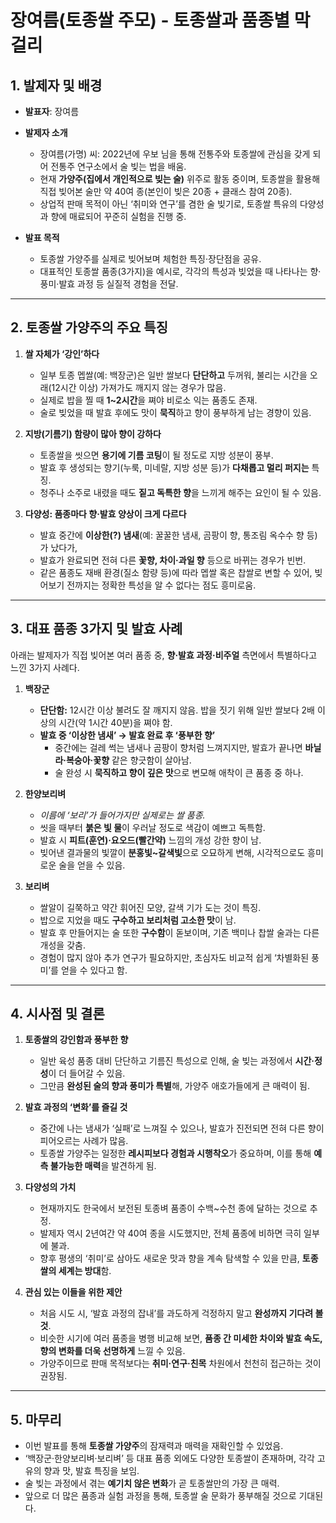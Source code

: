 # 장여름(토종쌀 주모) - 토종쌀과 품종별 막걸리

## 1. 발제자 및 배경

- **발표자**: 장여름
- **발제자 소개**  
  - 장여름(가명) 씨: 2022년에 우보 님을 통해 전통주와 토종쌀에 관심을 갖게 되어 전통주 연구소에서 술 빚는 법을 배움.  
  - 현재 **가양주(집에서 개인적으로 빚는 술)** 위주로 활동 중이며, 토종쌀을 활용해 직접 빚어본 술만 약 40여 종(본인이 빚은 20종 + 클래스 참여 20종).  
  - 상업적 판매 목적이 아닌 ‘취미와 연구’를 겸한 술 빚기로, 토종쌀 특유의 다양성과 향에 매료되어 꾸준히 실험을 진행 중.

- **발표 목적**  
  - 토종쌀 가양주를 실제로 빚어보며 체험한 특징·장단점을 공유.  
  - 대표적인 토종쌀 품종(3가지)을 예시로, 각각의 특성과 빚었을 때 나타나는 향·풍미·발효 과정 등 실질적 경험을 전달.

---

## 2. 토종쌀 가양주의 주요 특징

1) **쌀 자체가 ‘강인’하다**  
   - 일부 토종 멥쌀(예: 백장군)은 일반 쌀보다 **단단하고** 두꺼워, 불리는 시간을 오래(12시간 이상) 가져가도 깨지지 않는 경우가 많음.  
   - 실제로 밥을 찔 때 **1~2시간**을 쪄야 비로소 익는 품종도 존재.  
   - 술로 빚었을 때 발효 후에도 맛이 **묵직**하고 향이 풍부하게 남는 경향이 있음.

2) **지방(기름기) 함량이 많아 향이 강하다**  
   - 토종쌀을 씻으면 **용기에 기름 코팅**이 될 정도로 지방 성분이 풍부.  
   - 발효 후 생성되는 향기(누룩, 미네랄, 지방 성분 등)가 **다채롭고 멀리 퍼지는** 특징.  
   - 청주나 소주로 내렸을 때도 **짙고 독특한 향**을 느끼게 해주는 요인이 될 수 있음.

3) **다양성: 품종마다 향·발효 양상이 크게 다르다**  
   - 발효 중간에 **이상한(?) 냄새**(예: 꿀꿀한 냄새, 곰팡이 향, 통조림 옥수수 향 등)가 났다가,  
   - 발효가 완료되면 전혀 다른 **꽃향, 차이·과일 향** 등으로 바뀌는 경우가 빈번.  
   - 같은 품종도 재배 환경(질소 함량 등)에 따라 멥쌀 혹은 찹쌀로 변할 수 있어, 빚어보기 전까지는 정확한 특성을 알 수 없다는 점도 흥미로움.

---

## 3. 대표 품종 3가지 및 발효 사례

아래는 발제자가 직접 빚어본 여러 품종 중, **향·발효 과정·비주얼** 측면에서 특별하다고 느낀 3가지 사례다.

1) **백장군**  
   - **단단함:** 12시간 이상 불려도 잘 깨지지 않음. 밥을 짓기 위해 일반 쌀보다 2배 이상의 시간(약 1시간 40분)을 쪄야 함.  
   - **발효 중 ‘이상한 냄새’ → 발효 완료 후 ‘풍부한 향’**  
     - 중간에는 걸레 썩는 냄새나 곰팡이 향처럼 느껴지지만, 발효가 끝나면 **바닐라·복숭아·꽃향** 같은 향긋함이 살아남.  
     - 술 완성 시 **묵직하고 향이 깊은 맛**으로 변모해 애착이 큰 품종 중 하나.

2) **한양보리벼**  
   - *이름에 ‘보리’가 들어가지만 실제로는 쌀 품종.*  
   - 씻을 때부터 **붉은 빛 물**이 우러날 정도로 색감이 예쁘고 독특함.  
   - 발효 시 **피트(훈연)·요오드(빨간약)** 느낌의 개성 강한 향이 남.  
   - 빚어낸 결과물의 빛깔이 **분홍빛~갈색빛**으로 오묘하게 변해, 시각적으로도 흥미로운 술을 얻을 수 있음.

3) **보리벼**  
   - 쌀알이 길쭉하고 약간 휘어진 모양, 갈색 기가 도는 것이 특징.  
   - 밥으로 지었을 때도 **구수하고 보리처럼 고소한 맛**이 남.  
   - 발효 후 만들어지는 술 또한 **구수함**이 돋보이며, 기존 백미나 찹쌀 술과는 다른 개성을 갖춤.  
   - 경험이 많지 않아 추가 연구가 필요하지만, 초심자도 비교적 쉽게 ‘차별화된 풍미’를 얻을 수 있다고 함.

---

## 4. 시사점 및 결론

1) **토종쌀의 강인함과 풍부한 향**  
   - 일반 육성 품종 대비 단단하고 기름진 특성으로 인해, 술 빚는 과정에서 **시간·정성**이 더 들어갈 수 있음.  
   - 그만큼 **완성된 술의 향과 풍미가 특별**해, 가양주 애호가들에게 큰 매력이 됨.

2) **발효 과정의 ‘변화’를 즐길 것**  
   - 중간에 나는 냄새가 ‘실패’로 느껴질 수 있으나, 발효가 진전되면 전혀 다른 향이 피어오르는 사례가 많음.  
   - 토종쌀 가양주는 일정한 **레시피보다 경험과 시행착오**가 중요하며, 이를 통해 **예측 불가능한 매력**을 발견하게 됨.

3) **다양성의 가치**  
   - 현재까지도 한국에서 보전된 토종벼 품종이 수백~수천 종에 달하는 것으로 추정.  
   - 발제자 역시 2년여간 약 40여 종을 시도했지만, 전체 품종에 비하면 극히 일부에 불과.  
   - 향후 평생의 ‘취미’로 삼아도 새로운 맛과 향을 계속 탐색할 수 있을 만큼, **토종쌀의 세계는 방대**함.

4) **관심 있는 이들을 위한 제안**  
   - 처음 시도 시, ‘발효 과정의 잡내’를 과도하게 걱정하지 말고 **완성까지 기다려 볼 것**.  
   - 비슷한 시기에 여러 품종을 병행 비교해 보면, **품종 간 미세한 차이와 발효 속도, 향의 변화를 더욱 선명하게** 느낄 수 있음.  
   - 가양주이므로 판매 목적보다는 **취미·연구·친목** 차원에서 천천히 접근하는 것이 권장됨.

---

## 5. 마무리

- 이번 발표를 통해 **토종쌀 가양주**의 잠재력과 매력을 재확인할 수 있었음.  
- ‘백장군·한양보리벼·보리벼’ 등 대표 품종 외에도 다양한 토종쌀이 존재하며, 각각 고유의 향과 맛, 발효 특징을 보임.  
- 술 빚는 과정에서 겪는 **예기치 않은 변화**가 곧 토종쌀만의 가장 큰 매력.  
- 앞으로 더 많은 품종과 실험 과정을 통해, 토종쌀 술 문화가 풍부해질 것으로 기대된다.
